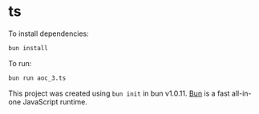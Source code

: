 # ts

To install dependencies:

```bash
bun install
```

To run:

```bash
bun run aoc_3.ts
```

This project was created using `bun init` in bun v1.0.11. [Bun](https://bun.sh) is a fast all-in-one JavaScript runtime.
